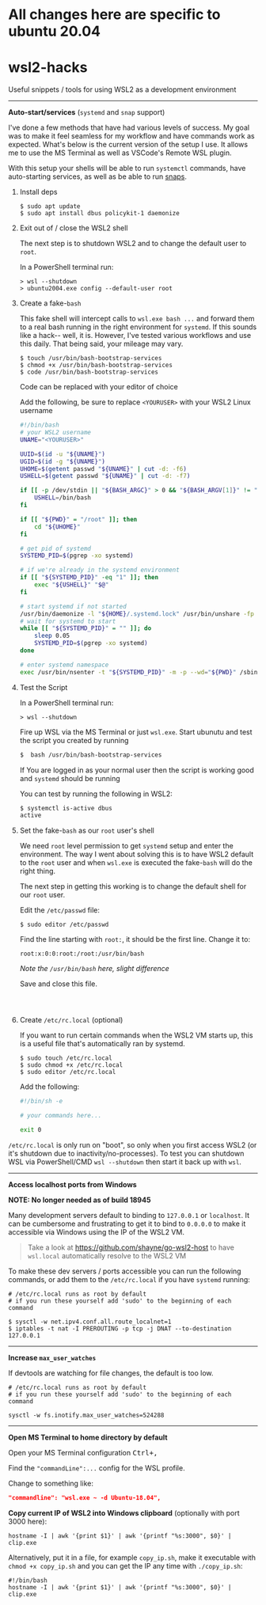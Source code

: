 # All changes here are specific to ubuntu 20.04
# wsl2-hacks
Useful snippets / tools for using WSL2 as a development environment

---

**Auto-start/services** (`systemd` and `snap` support)

I've done a few methods that have had various levels of success. My goal was to make it feel seamless for my workflow and have commands work as expected. What's below is the current version of the setup I use. It allows me to use the MS Terminal as well as VSCode's Remote WSL plugin.

With this setup your shells will be able to run `systemctl` commands, have auto-starting services, as well as be able to run [snaps](https://tutorials.ubuntu.com/tutorial/basic-snap-usage).

1. Install deps

    ```shell
    $ sudo apt update
    $ sudo apt install dbus policykit-1 daemonize
    ```

2. Exit out of / close the WSL2 shell

    The next step is to shutdown WSL2 and to change the default user to `root`.

    In a PowerShell terminal run:
    
    ```
    > wsl --shutdown
    > ubuntu2004.exe config --default-user root

3. Create a fake-`bash`

    This fake shell will intercept calls to `wsl.exe bash ...` and forward them to a real bash running in the right environment for `systemd`. If this sounds like a hack-- well, it is. However, I've tested various workflows and use this daily. That being said, your mileage may vary.

    ```
    $ touch /usr/bin/bash-bootstrap-services
    $ chmod +x /usr/bin/bash-bootstrap-services
    $ code /usr/bin/bash-bootstrap-services
    ```
    Code can be replaced with your editor of choice
    
    Add the following, be sure to replace `<YOURUSER>` with your WSL2 Linux username

    ```sh
    #!/bin/bash
    # your WSL2 username
    UNAME="<YOURUSER>"

    UUID=$(id -u "${UNAME}")
    UGID=$(id -g "${UNAME}")
    UHOME=$(getent passwd "${UNAME}" | cut -d: -f6)
    USHELL=$(getent passwd "${UNAME}" | cut -d: -f7)

    if [[ -p /dev/stdin || "${BASH_ARGC}" > 0 && "${BASH_ARGV[1]}" != "-c" ]]; then
        USHELL=/bin/bash
    fi

    if [[ "${PWD}" = "/root" ]]; then
        cd "${UHOME}"
    fi

    # get pid of systemd
    SYSTEMD_PID=$(pgrep -xo systemd)

    # if we're already in the systemd environment
    if [[ "${SYSTEMD_PID}" -eq "1" ]]; then
        exec "${USHELL}" "$@"
    fi

    # start systemd if not started
    /usr/bin/daemonize -l "${HOME}/.systemd.lock" /usr/bin/unshare -fp --mount-proc /lib/systemd/systemd --system-unit=basic.target 2>/dev/null
    # wait for systemd to start
    while [[ "${SYSTEMD_PID}" = "" ]]; do
        sleep 0.05
        SYSTEMD_PID=$(pgrep -xo systemd)
    done

    # enter systemd namespace
    exec /usr/bin/nsenter -t "${SYSTEMD_PID}" -m -p --wd="${PWD}" /sbin/runuser -s "${USHELL}" "${UNAME}" -- "${@}"
    ```

4. Test the Script
    
    In a PowerShell terminal run:
    
    ```
    > wsl --shutdown
    ```

    Fire up WSL via the MS Terminal or just `wsl.exe`.
    Start ubunutu and test the script you created by running 
    ```sh
    $  bash /usr/bin/bash-bootstrap-services
    ```
    
    If You are logged in as your normal user then the script is working good and `systemd` should be running
    
    You can test by running the following in WSL2:
    
    ```sh
    $ systemctl is-active dbus
    active
    ```
    
5. Set the fake-`bash` as our `root` user's shell

    We need `root` level permission to get `systemd` setup and enter the environment. The way I went about solving this is to
    have WSL2 default to the `root` user and when `wsl.exe` is executed the fake-`bash` will do the right thing.
    
    The next step in getting this working is to change the default shell for our `root` user.
    
    Edit the `/etc/passwd` file:
    
    `$ sudo editor /etc/passwd`
    
    Find the line starting with `root:`, it should be the first line.
    Change it to:
    
    `root:x:0:0:root:/root:/usr/bin/bash`
    
    *Note the `/usr/bin/bash` here, slight difference*
    
    Save and close this file.

    ```
    


6. Create `/etc/rc.local` (optional)

    If you want to run certain commands when the WSL2 VM starts up, this is a useful file that's automatically ran by systemd.
    
    ```shell
    $ sudo touch /etc/rc.local
    $ sudo chmod +x /etc/rc.local
    $ sudo editor /etc/rc.local
    ```
    
    Add the following:
    ```sh
    #!/bin/sh -e
    
    # your commands here...
    
    exit 0
    ```

`/etc/rc.local` is only run on "boot", so only when you first access WSL2 (or it's shutdown due to inactivity/no-processes).
To test you can shutdown WSL via PowerShell/CMD `wsl --shutdown` then start it back up with `wsl`.

---

**Access localhost ports from Windows**

**NOTE: No longer needed as of build 18945**

Many development servers default to binding to `127.0.0.1` or `localhost`. It can be cumbersome and frustrating to get it to bind to `0.0.0.0` to make it accessible via Windows using the IP of the WSL2 VM.

> Take a look at https://github.com/shayne/go-wsl2-host to have `wsl.local` automatically resolve to the WSL2 VM

To make these dev servers / ports accessible you can run the following commands, or add them to the `/etc/rc.local` if you have `systemd` running:

```shell
# /etc/rc.local runs as root by default
# if you run these yourself add 'sudo' to the beginning of each command

$ sysctl -w net.ipv4.conf.all.route_localnet=1
$ iptables -t nat -I PREROUTING -p tcp -j DNAT --to-destination 127.0.0.1 
```

---

**Increase `max_user_watches`**

If devtools are watching for file changes, the default is too low.

```
# /etc/rc.local runs as root by default
# if you run these yourself add 'sudo' to the beginning of each command

sysctl -w fs.inotify.max_user_watches=524288
```

---

**Open MS Terminal to home directory by default**

Open your MS Terminal configuration <kbd>Ctrl+,</kbd>

Find the `"commandLine":...` config for the WSL profile.

Change to something like:

```json
"commandline": "wsl.exe ~ -d Ubuntu-18.04",
```


**Copy current IP of WSL2 into Windows clipboard** (optionally with port 3000 here):

```
hostname -I | awk '{print $1}' | awk '{printf "%s:3000", $0}' | clip.exe
```

Alternatively, put it in a file, for example `copy_ip.sh`, make it executable with `chmod +x copy_ip.sh` and you can get the IP any time with `./copy_ip.sh`: 

```
#!/bin/bash
hostname -I | awk '{print $1}' | awk '{printf "%s:3000", $0}' | clip.exe
```
